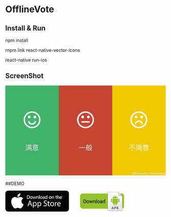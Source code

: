 # OfflineVote

## Install & Run

npm install

rnpm link react-native-vector-icons

react-native run-ios

## ScreenShot

![](doc/shotscreen.gif)

##DEMO

[![App Store Button](doc/download_ios.png "App Store Button")](https://itunes.apple.com/us/app/dian-zan-ba/id1089035206?ls=1&mt=8)
[![Play Store Button](doc/download_apk.png "Download APK Button")](https://github.com/hjue/OfflineVote/blob/master/qcon-vote-1.0.apk?raw=true)
